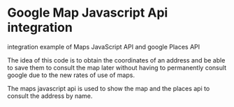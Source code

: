 # Google Map Javascript Api integration
integration example of Maps JavaScript API and google Places API

The idea of this code is to obtain the coordinates of an address and be able to save them to consult the map later without having to permanently consult google due to the new rates of use of maps.

The maps javascript api is used to show the map and the places api to consult the address by name.

